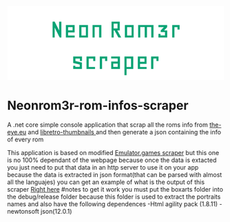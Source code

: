 
&emsp;&emsp;&emsp;&emsp;&emsp;&emsp;<img src="https://raw.githubusercontent.com/Gr3gorywolf/Neonrom3r-rom-infos-scraper/master/neonrom3r%20scraper/logo.png"/>
# Neonrom3r-rom-infos-scraper
A .net core simple console application that scrap all the roms info from <a  href="https://the-eye.eu/public/rom/">the-eye.eu</a>  and <a href="https://github.com/libretro-thumbnails/libretro-thumbnails"> libretro-thumbnails </a> and then generate a json containing the info of every rom 

This application is based on modified <a href="https://github.com/Gr3gorywolf/EmulatorGamesSuperscraper">Emulator.games scraper</a>  but this 
one is no 100% dependant of the webpage because once the data is extacted you just need to put that data in an http server to use it on your
app because the data is extracted in json format(that can be parsed with almost all the languajes) you can get an example of what is the output of this scraper <a href="https://github.com/Gr3gorywolf/NeonRom3r/tree/master/Rominfos">Right here</a>
#notes
to get it work you must put the boxarts folder into the debug/release folder because this folder is used to extract the portraits names
and also have the following dependences
-Html agility pack (1.8.11)
-newtonsoft json(12.0.1)
